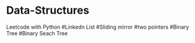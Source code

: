 # Data-Structures
Leetcode with Python
#Linkedn List
#Sliding mirror
#two pointers 
#Binary Tree
#Binary Seach Tree
